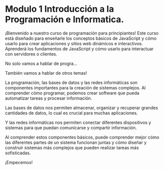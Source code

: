 # Modulo 1 Introducción a la Programación e Informatica.

¡Bienvenido a nuestro curso de programación para principiantes! Este curso está diseñado para enseñarle los conceptos básicos de JavaScript y cómo usarlo para crear aplicaciones y sitios web dinámicos e interactivos. Aprenderá los fundamentos de JavaScript y cómo usarlo para interactuar con servidores o clientes. 

No solo vamos a hablar de progra...

También vamos a hablar de otros temas!

La programación, las bases de datos y las redes informáticas son componentes importantes para la creación de sistemas complejos. Al comprender cómo programar, podemos crear software que pueda automatizar tareas y procesar información. 

Las bases de datos nos permiten almacenar, organizar y recuperar grandes cantidades de datos, lo cual es crucial para muchas aplicaciones. 

Y las redes informáticas nos permiten conectar diferentes dispositivos y sistemas para que puedan comunicarse y compartir información. 

Al comprender estos componentes básicos, puede comprender mejor cómo las diferentes partes de un sistema funcionan juntas y cómo diseñar y construir sistemas más complejos que pueden realizar tareas más sofisticadas.

¡Empecemos!
